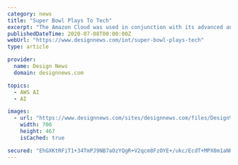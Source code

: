 ```yaml
---
category: news
title: "Super Bowl Plays To Tech"
excerpt: "The Amazon Cloud was used in conjunction with its advanced analytics tools and a machine learning package from SageMaker to provide valuable information to the NFL, broadcasters, in-stadium displays, coaches, players and, of course, the fans. Today ..."
publishedDateTime: 2020-07-08T00:00:00Z
webUrl: "https://www.designnews.com/iot/super-bowl-plays-tech"
type: article

provider:
  name: Design News
  domain: designnews.com

topics:
  - AWS AI
  - AI

images:
  - url: "https://www.designnews.com/sites/designnews.com/files/Design%20News/thomas-serer-QUr0R1VZPNw-unsplash_700W.jpg"
    width: 700
    height: 467
    isCached: true

secured: "EhGXKtRFiT1+34TmPJ9NB7aOzYQgR+V2qcm8FzOYE+/ukc/EcdT+MPX0m1aNR4/0PU3OciI7Ue2BpnLUsoOu7CVzP9X00KKYDaD6Gnzo9RV7wZLU1KpgGelvPyvo9GUMj+jNgnPYR1pb6QSmPljHcvo7xYuwtEIOx7leL9CMB95UpM2zUIYvdaxTQ/P05LyUom8KLqrdvdR+cvxtvy9IYVU2wbWrkRwRhg+Wfurm7+baSmxs3azPUE+S32TQwbnxfgYMTZutum0synCxXjjnxDFt2hkBiXvhluIhhCDvsXZIYiDWDjUKiGwmq2qBmXWA+lx3iSREgfv+oynrjGFo2g==;kKpSBElEebBl0AmkF0gVEg=="
---
```


